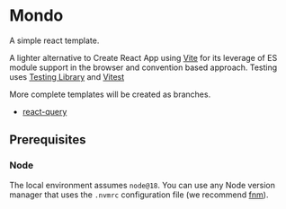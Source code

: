 # Mondo

A simple react template.

A lighter alternative to Create React App using [Vite](https://vitejs.dev/) for its leverage of ES module support in the browser and convention based approach. Testing uses [Testing Library](https://testing-library.com/) and [Vitest](https://vitest.dev/)

More complete templates will be created as branches.

- [react-query](https://github.com/johnhunter/mondo/tree/react-query)

## Prerequisites

### Node

The local environment assumes `node@18`. You can use any Node version manager that uses the `.nvmrc` configuration file (we recommend [fnm](https://fnm.vercel.app/)).
